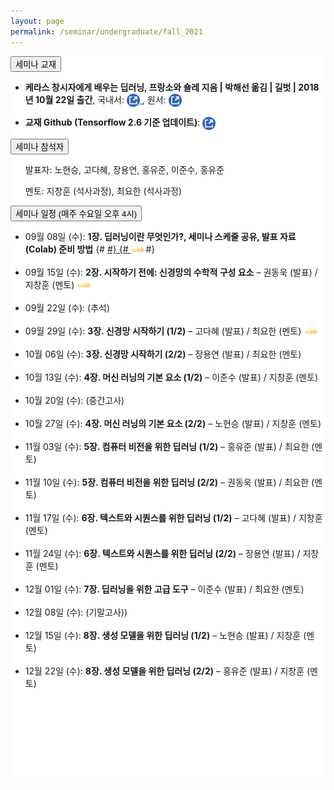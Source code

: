 ```yaml
---
layout: page
permalink: /seminar/undergraduate/fall_2021
---
```


<section>
    <div class="cw-content container-fluid">
        <div class="cyw-container">
            <div class="container">
                <!--Start Container Div-->
                <div style="background-color:white;" class="container-fluid">
                    <!--Start Content Grid-->
                    <section class="row content" style="padding-bottom:100px">
                        <section class="content-wrapper title-section">
                        <!-- <h2 class="title-level-1">Projects</h2> -->
                        </section>
                        <section style="width:100%" class="content-wrapper">
                            <article>
                                <button class="accordion">세미나 교재</button>
                                <div class="panel article-content-1">
                                    <ul>
                                        <li>
                                            <strong>케라스 창시자에게 배우는 딥러닝, 프랑소와 숄레 지음 | 박해선 옮김 | 길벗 | 2018년 10월 22일 출간</strong>,
                                            국내서: <a href="http://www.kyobobook.co.kr/product/detailViewKor.laf?mallGb=KOR&ejkGb=KOR&barcode=9791160505979" target="_blank">
                                                <img src="/assets/images/external_link.png" style="width: 1.5em;vertical-align:middle;"/>
                                            </a>,
                                            원서: <a href="https://www.manning.com/books/deep-learning-with-python" target="_blank">
                                                <img src="/assets/images/external_link.png" style="width: 1.5em;vertical-align:middle;"/>
                                            </a>
                                        </li>
                                    </ul>
                                    <ul>
                                        <li>
                                            <strong>교재 Github (Tensorflow 2.6 기준 업데이트)</strong>: <a href="https://github.com/rickiepark/deep-learning-with-python-notebooks/tree/tf2" target="_blank">
                                                <img src="/assets/images/external_link.png" style="width: 1.5em;vertical-align:middle;"/>
                                            </a>
                                        </li>
                                    </ul>
                                </div>
                            </article>
                        </section>
                        <section style="width:100%" class="content-wrapper">
                            <article>
                                <button class="accordion">세미나 참석자</button>
                                <div class="panel article-content-1">
                                    <ul>발표자: 노현승, 고다혜, 장용연, 홍유준, 이준수, 홍유준</ul>
                                    <ul>멘토: 지창훈 (석사과정), 최요한 (석사과정)</ul>
                                </div>
                            </article>
                        </section>
                        <section style="width:100%" class="content-wrapper">
                            <article>
                                <button class="accordion">세미나 일정 (매주 수요일 오후 4시)</button>
                                <div class="panel article-content-1">
                                    <ul>
                                        <li>09월 08일 (수): <strong>1장. 딥러닝이란 무엇인가?, 세미나 스케줄 공유, 발표 자료 (Colab) 준비 방법</strong>
{#                                                <a href="https://colab.research.google.com/drive/12yyjsdACgRBZc2qSzW_J03-7h1awKHoC?usp=sharing" target="_blank">#}
{#                                                <img src="/assets/images/colab.png" width="5%" /></a>#}
                                        </li></br>
                                        <li>09월 15일 (수): <strong>2장. 시작하기 전에: 신경망의 수학적 구성 요소</strong> – 권동욱 (발표) / 지창훈 (멘토)
                                            <a href="https://colab.research.google.com/drive/1O3nJXtMZ1pwDO2wXAvWpTBobHjEBVyaN?usp=sharing" target="_blank">
                                                <img src="/assets/images/colab.png" width="5%" />
                                            </a>
                                        </li></br>
                                        <li>09월 22일 (수): (추석)</li><br/>
                                        <li>09월 29일 (수): <strong>3장. 신경망 시작하기 (1/2)</strong> – 고다혜 (발표) / 최요한 (멘토)
                                            <a href="https://colab.research.google.com/drive/11cne-kTtUhQqB23vbEUOaEQk6Z21BWlY#scrollTo=neoK18F7cD7f" target="_blank">
                                            <img src="/assets/images/colab.png" width="5%" /></a>
                                        </li></br>
                                        <li>10월 06일 (수): <strong>3장. 신경망 시작하기 (2/2)</strong> – 장용연 (발표) / 최요한 (멘토)
                                        </li></br>
                                        <li>10월 13일 (수): <strong>4장. 머신 러닝의 기본 요소 (1/2)</strong> – 이준수 (발표) / 지창훈 (멘토)</li></br>
                                        <li>10월 20일 (수): (중간고사)</li></br>
                                        <li>10월 27일 (수): <strong>4장. 머신 러닝의 기본 요소 (2/2)</strong> – 노현승 (발표) / 지창훈 (멘토)</li></br>
                                        <li>11월 03일 (수): <strong>5장. 컴퓨터 비전을 위한 딥러닝 (1/2)</strong> – 홍유준 (발표) / 최요한 (멘토)</li></br>
                                        <li>11월 10일 (수): <strong>5장. 컴퓨터 비전을 위한 딥러닝 (2/2)</strong> – 권동욱 (발표) / 최요한 (멘토)</li></br>
                                        <li>11월 17일 (수): <strong>6장. 텍스트와 시퀀스를 위한 딥러닝 (1/2)</strong> – 고다혜 (발표) / 지창훈 (멘토)</li></br>
                                        <li>11월 24일 (수): <strong>6장. 텍스트와 시퀀스를 위한 딥러닝 (2/2)</strong> – 장용연 (발표) / 지창훈 (멘토)</li></br>
                                        <li>12월 01일 (수): <strong>7장. 딥러닝을 위한 고급 도구</strong> – 이준수 (발표) / 최요한 (멘토)</li></br>
                                        <li>12월 08일 (수): (기말고사))</li></br>
                                        <li>12월 15일 (수): <strong>8장. 생성 모델을 위한 딥러닝 (1/2)</strong> – 노현승 (발표) / 지창훈 (멘토)</li></br>
                                        <li>12월 22일 (수): <strong>8장. 생성 모델을 위한 딥러닝 (2/2)</strong> – 홍유준 (발표) / 지창훈 (멘토)</li></br>
                                    </ul>
                                </div>
                            </article>
                            <br/>
                        </section>
                    </section>
                </div>
                <!--End Content Grid-->
            </div>
        </div>
    </div>
</section>

<script type="text/javascript">
        var acc = document.getElementsByClassName("accordion");

        for (var i = 0; i < acc.length; i++) {
            acc[i].click();
        }

</script>
